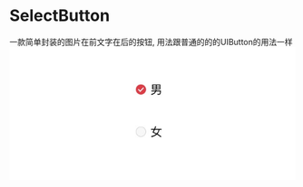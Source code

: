 # SelectButton
一款简单封装的图片在前文字在后的按钮,
用法跟普通的的的UIButton的用法一样
![images](https://github.com/KevinSoon/SelectButton/blob/master/images/135095BB-F97C-493C-B67B-8734EDF74ACC.png)
